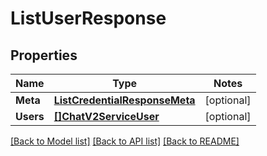 # ListUserResponse

## Properties
Name | Type | Notes
------------ | ------------- | -------------
**Meta** | [**ListCredentialResponseMeta**](ListCredentialResponse_meta.md) | [optional] 
**Users** | [**[]ChatV2ServiceUser**](chat.v2.service.user.md) | [optional] 

[[Back to Model list]](../README.md#documentation-for-models) [[Back to API list]](../README.md#documentation-for-api-endpoints) [[Back to README]](../README.md)


